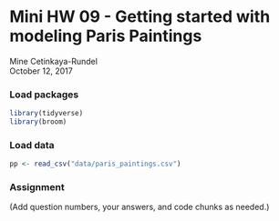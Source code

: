 # Mini HW 09 - Getting started with modeling Paris Paintings
Mine Cetinkaya-Rundel  
October 12, 2017  



### Load packages


```r
library(tidyverse)
library(broom)
```

### Load data


```r
pp <- read_csv("data/paris_paintings.csv")
```

### Assignment

(Add question numbers, your answers, and code chunks as needed.)

